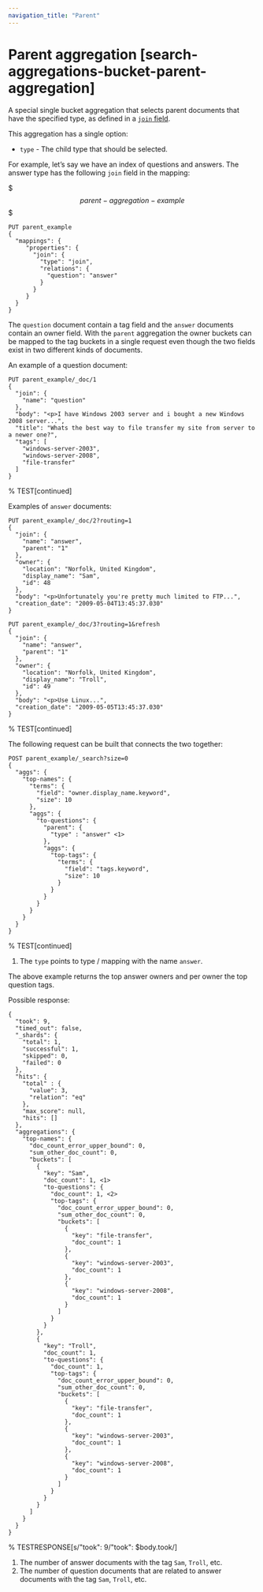 ```yaml
---
navigation_title: "Parent"
---
```


# Parent aggregation [search-aggregations-bucket-parent-aggregation]


A special single bucket aggregation that selects parent documents that have the specified type, as defined in a [`join` field](parent-join.md).

This aggregation has a single option:

* `type` - The child type that should be selected.

For example, let’s say we have an index of questions and answers. The answer type has the following `join` field in the mapping:

$$$parent-aggregation-example$$$

```console
PUT parent_example
{
  "mappings": {
     "properties": {
       "join": {
         "type": "join",
         "relations": {
           "question": "answer"
         }
       }
     }
  }
}
```

The `question` document contain a tag field and the `answer` documents contain an owner field. With the `parent` aggregation the owner buckets can be mapped to the tag buckets in a single request even though the two fields exist in two different kinds of documents.

An example of a question document:

```console
PUT parent_example/_doc/1
{
  "join": {
    "name": "question"
  },
  "body": "<p>I have Windows 2003 server and i bought a new Windows 2008 server...",
  "title": "Whats the best way to file transfer my site from server to a newer one?",
  "tags": [
    "windows-server-2003",
    "windows-server-2008",
    "file-transfer"
  ]
}
```

%  TEST[continued]

Examples of `answer` documents:

```console
PUT parent_example/_doc/2?routing=1
{
  "join": {
    "name": "answer",
    "parent": "1"
  },
  "owner": {
    "location": "Norfolk, United Kingdom",
    "display_name": "Sam",
    "id": 48
  },
  "body": "<p>Unfortunately you're pretty much limited to FTP...",
  "creation_date": "2009-05-04T13:45:37.030"
}

PUT parent_example/_doc/3?routing=1&refresh
{
  "join": {
    "name": "answer",
    "parent": "1"
  },
  "owner": {
    "location": "Norfolk, United Kingdom",
    "display_name": "Troll",
    "id": 49
  },
  "body": "<p>Use Linux...",
  "creation_date": "2009-05-05T13:45:37.030"
}
```

%  TEST[continued]

The following request can be built that connects the two together:

```console
POST parent_example/_search?size=0
{
  "aggs": {
    "top-names": {
      "terms": {
        "field": "owner.display_name.keyword",
        "size": 10
      },
      "aggs": {
        "to-questions": {
          "parent": {
            "type" : "answer" <1>
          },
          "aggs": {
            "top-tags": {
              "terms": {
                "field": "tags.keyword",
                "size": 10
              }
            }
          }
        }
      }
    }
  }
}
```

%  TEST[continued]

1. The `type` points to type / mapping with the name `answer`.


The above example returns the top answer owners and per owner the top question tags.

Possible response:

```console-result
{
  "took": 9,
  "timed_out": false,
  "_shards": {
    "total": 1,
    "successful": 1,
    "skipped": 0,
    "failed": 0
  },
  "hits": {
    "total" : {
      "value": 3,
      "relation": "eq"
    },
    "max_score": null,
    "hits": []
  },
  "aggregations": {
    "top-names": {
      "doc_count_error_upper_bound": 0,
      "sum_other_doc_count": 0,
      "buckets": [
        {
          "key": "Sam",
          "doc_count": 1, <1>
          "to-questions": {
            "doc_count": 1, <2>
            "top-tags": {
              "doc_count_error_upper_bound": 0,
              "sum_other_doc_count": 0,
              "buckets": [
                {
                  "key": "file-transfer",
                  "doc_count": 1
                },
                {
                  "key": "windows-server-2003",
                  "doc_count": 1
                },
                {
                  "key": "windows-server-2008",
                  "doc_count": 1
                }
              ]
            }
          }
        },
        {
          "key": "Troll",
          "doc_count": 1,
          "to-questions": {
            "doc_count": 1,
            "top-tags": {
              "doc_count_error_upper_bound": 0,
              "sum_other_doc_count": 0,
              "buckets": [
                {
                  "key": "file-transfer",
                  "doc_count": 1
                },
                {
                  "key": "windows-server-2003",
                  "doc_count": 1
                },
                {
                  "key": "windows-server-2008",
                  "doc_count": 1
                }
              ]
            }
          }
        }
      ]
    }
  }
}
```

%  TESTRESPONSE[s/"took": 9/"took": $body.took/]

1. The number of answer documents with the tag `Sam`, `Troll`, etc.
2. The number of question documents that are related to answer documents with the tag `Sam`, `Troll`, etc.


